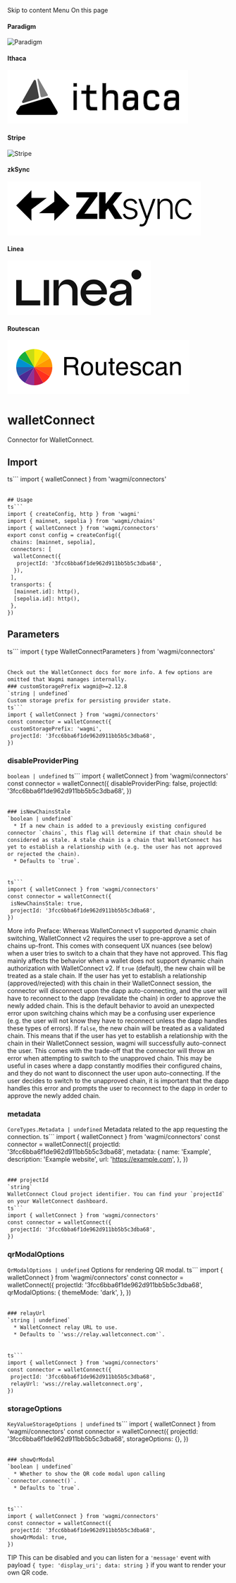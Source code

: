 Skip to content 
Menu
On this page
#### Paradigm
![Paradigm](https://raw.githubusercontent.com/wevm/.github/main/content/sponsors/paradigm-light.svg)
#### Ithaca
![Ithaca](https://raw.githubusercontent.com/wevm/.github/main/content/sponsors/ithaca-light.svg)
#### Stripe
![Stripe](https://raw.githubusercontent.com/wevm/.github/main/content/sponsors/stripe-light.svg)
#### zkSync
![zkSync](https://raw.githubusercontent.com/wevm/.github/main/content/sponsors/zksync-light.svg)
#### Linea
![Linea](https://raw.githubusercontent.com/wevm/.github/main/content/sponsors/linea-light.svg)
#### Routescan
![Routescan](https://raw.githubusercontent.com/wevm/.github/main/content/sponsors/routescan-light.svg)
# walletConnect ​
Connector for WalletConnect.
## Import ​
ts```
import { walletConnect } from 'wagmi/connectors'
```

## Usage ​
ts```
import { createConfig, http } from 'wagmi'
import { mainnet, sepolia } from 'wagmi/chains'
import { walletConnect } from 'wagmi/connectors'
export const config = createConfig({
 chains: [mainnet, sepolia],
 connectors: [
  walletConnect({
   projectId: '3fcc6bba6f1de962d911bb5b5c3dba68',
  }),
 ],
 transports: {
  [mainnet.id]: http(),
  [sepolia.id]: http(),
 },
})
```

## Parameters ​
ts```
import { type WalletConnectParameters } from 'wagmi/connectors'
```

Check out the WalletConnect docs for more info. A few options are omitted that Wagmi manages internally.
### customStoragePrefix wagmi@>=2.12.8 ​
`string | undefined`
Custom storage prefix for persisting provider state.
ts```
import { walletConnect } from 'wagmi/connectors'
const connector = walletConnect({
 customStoragePrefix: 'wagmi', 
 projectId: '3fcc6bba6f1de962d911bb5b5c3dba68',
})
```

### disableProviderPing ​
`boolean | undefined`
ts```
import { walletConnect } from 'wagmi/connectors'
const connector = walletConnect({
 disableProviderPing: false, 
 projectId: '3fcc6bba6f1de962d911bb5b5c3dba68',
})
```

### isNewChainsStale ​
`boolean | undefined`
  * If a new chain is added to a previously existing configured connector `chains`, this flag will determine if that chain should be considered as stale. A stale chain is a chain that WalletConnect has yet to establish a relationship with (e.g. the user has not approved or rejected the chain).
  * Defaults to `true`.


ts```
import { walletConnect } from 'wagmi/connectors'
const connector = walletConnect({
 isNewChainsStale: true, 
 projectId: '3fcc6bba6f1de962d911bb5b5c3dba68',
})
```

More info
Preface: Whereas WalletConnect v1 supported dynamic chain switching, WalletConnect v2 requires the user to pre-approve a set of chains up-front. This comes with consequent UX nuances (see below) when a user tries to switch to a chain that they have not approved.
This flag mainly affects the behavior when a wallet does not support dynamic chain authorization with WalletConnect v2.
If `true` (default), the new chain will be treated as a stale chain. If the user has yet to establish a relationship (approved/rejected) with this chain in their WalletConnect session, the connector will disconnect upon the dapp auto-connecting, and the user will have to reconnect to the dapp (revalidate the chain) in order to approve the newly added chain. This is the default behavior to avoid an unexpected error upon switching chains which may be a confusing user experience (e.g. the user will not know they have to reconnect unless the dapp handles these types of errors).
If `false`, the new chain will be treated as a validated chain. This means that if the user has yet to establish a relationship with the chain in their WalletConnect session, wagmi will successfully auto-connect the user. This comes with the trade-off that the connector will throw an error when attempting to switch to the unapproved chain. This may be useful in cases where a dapp constantly modifies their configured chains, and they do not want to disconnect the user upon auto-connecting. If the user decides to switch to the unapproved chain, it is important that the dapp handles this error and prompts the user to reconnect to the dapp in order to approve the newly added chain.
### metadata ​
`CoreTypes.Metadata | undefined`
Metadata related to the app requesting the connection.
ts```
import { walletConnect } from 'wagmi/connectors'
const connector = walletConnect({
 projectId: '3fcc6bba6f1de962d911bb5b5c3dba68',
 metadata: { 
  name: 'Example', 
  description: 'Example website', 
  url: 'https://example.com', 
 }, 
})
```

### projectId ​
`string`
WalletConnect Cloud project identifier. You can find your `projectId` on your WalletConnect dashboard.
ts```
import { walletConnect } from 'wagmi/connectors'
const connector = walletConnect({
 projectId: '3fcc6bba6f1de962d911bb5b5c3dba68', 
})
```

### qrModalOptions ​
`QrModalOptions | undefined`
Options for rendering QR modal.
ts```
import { walletConnect } from 'wagmi/connectors'
const connector = walletConnect({
 projectId: '3fcc6bba6f1de962d911bb5b5c3dba68',
 qrModalOptions: { 
  themeMode: 'dark', 
 }, 
})
```

### relayUrl ​
`string | undefined`
  * WalletConnect relay URL to use.
  * Defaults to `'wss://relay.walletconnect.com'`.


ts```
import { walletConnect } from 'wagmi/connectors'
const connector = walletConnect({
 projectId: '3fcc6bba6f1de962d911bb5b5c3dba68',
 relayUrl: 'wss://relay.walletconnect.org', 
})
```

### storageOptions ​
`KeyValueStorageOptions | undefined`
ts```
import { walletConnect } from 'wagmi/connectors'
const connector = walletConnect({
 projectId: '3fcc6bba6f1de962d911bb5b5c3dba68',
 storageOptions: {}, 
})
```

### showQrModal ​
`boolean | undefined`
  * Whether to show the QR code modal upon calling `connector.connect()`.
  * Defaults to `true`.


ts```
import { walletConnect } from 'wagmi/connectors'
const connector = walletConnect({
 projectId: '3fcc6bba6f1de962d911bb5b5c3dba68',
 showQrModal: true, 
})
```

TIP
This can be disabled and you can listen for a `'message'` event with payload `{ type: 'display_uri'; data: string }` if you want to render your own QR code.
